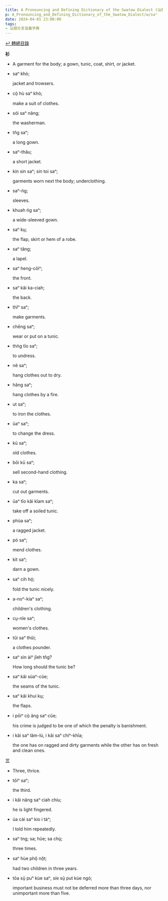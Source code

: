 ```yaml
---
title: A Pronouncing and Defining Dictionary of the Swatow Dialect (汕頭方言音義字典) / saⁿ
p: A_Pronouncing_and_Defining_Dictionary_of_the_Swatow_Dialect/w/saⁿ
date: 2024-04-01 23:00:00
tags: 
- 汕頭方言音義字典
---
```


[↩️ 轉總目錄](/A_Pronouncing_and_Defining_Dictionary_of_the_Swatow_Dialect)


**衫**
- A garment for the body; a gown, tunic, coat, shirt, or jacket.

- saⁿ khò;

  jacket and trowsers.

- cò̤ hù saⁿ khò;

  make a suit of clothes.

- sói saⁿ nâng;

  the washerman.

- tn̂g saⁿ;

  a long gown.

- saⁿ-thâu;

  a short jacket.

- kín sin saⁿ; sin toi saⁿ;

  garments worn next the body; underclothing.

- saⁿ-ńg;

  sleeves.

- khuah ńg saⁿ;

  a wide-sleeved gown.

- saⁿ kṳ;

  the flap, skirt or hem of a robe.

- saⁿ tâng;

  a lapel.

- saⁿ heng-côiⁿ;

  the front.

- saⁿ kâi ka-ciah;

  the back.

- thīⁿ saⁿ;

  make garments.

- chēng saⁿ;

  wear or put on a tunic.

- thǹg tīo saⁿ;

  to undress.

- nê saⁿ;

  hang clothes out to dry.

- hâng saⁿ;

  hang clothes by a fire.

- ut saⁿ;

  to iron the clothes.

- ūaⁿ saⁿ;

  to change the dress.

- kū saⁿ;

  old clothes.

- bōi kū saⁿ;

  sell second-hand clothing.

- ka saⁿ;

  cut out garments.

- ūaⁿ tīo kâi kîam saⁿ;

  take off a soiled tunic.

- phùa saⁿ;

  a ragged jacket.

- pó saⁿ;

  mend clothes.

- kit saⁿ;

  darn a gown.

- saⁿ cih hó̤;

  fold the tunic nicely.

- a-noⁿ-kíaⁿ saⁿ;

  children's clothing.

- cṳ-nîe saⁿ;

  women's clothes.

- tûi saⁿ thûi;

  a clothes pounder.

- saⁿ sin àiⁿ jîeh tn̂g?

  How long should the tunic be?

- saⁿ kâi sùaⁿ-cūe;

  the seams of the tunic.

- saⁿ kâi khui kṳ;

  the flaps.

- i pōiⁿ cò̤ âng saⁿ cŭe;

  his crime is judged to be one of which the penalty is banishment.

- i kâi saⁿ lâm-lú, i kâi saⁿ chiⁿ-khīa;

  the one has on ragged and dirty garments while the other has on fresh and clean ones.

**三**
- Three, thrice.

- tŏiⁿ saⁿ;

  the third.

- i kâi nâng saⁿ ciah chíu;

  he is light fingered.

- úa cài saⁿ kio i tàⁿ;

  I told him repeatedly.

- saⁿ tng; sa; hûe; sa chṳ̀;

  three times.

- saⁿ hùe phŏ̤ nŏ̤t;

  had two children in three years.

- tōa sṳ̄ puⁿ kùe saⁿ, síe sṳ̄ put kùe ngó;

  important business must not be deferred more than three days, nor unimportant more than five.